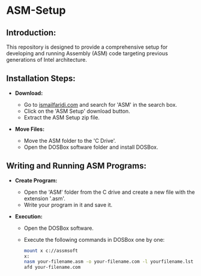 # ASM-Setup
## Introduction:
This repository is designed to provide a comprehensive setup for developing and running Assembly (ASM) code targeting previous generations of Intel architecture.

## Installation Steps:
* **Download:**
  * Go to [ismailfaridi.com](https://ismailfaridi.com) and search for 'ASM' in the search box.
  * Click on the 'ASM Setup' download button.
  * Extract the ASM Setup zip file.

* **Move Files:**
  * Move the ASM folder to the 'C Drive'.
  * Open the DOSBox software folder and install DOSBox.

## Writing and Running ASM Programs:
* **Create Program:**
  * Open the 'ASM' folder from the C drive and create a new file with the extension '.asm'.
  * Write your program in it and save it.

* **Execution:**
  * Open the DOSBox software.
  * Execute the following commands in DOSBox one by one:

    ```bash
    mount x c://assmsoft
    x:
    nasm your-filename.asm -o your-filename.com -l yourfilename.lst
    afd your-filename.com
    ```
